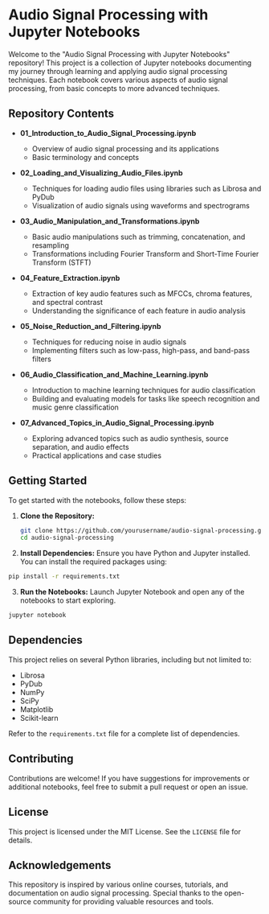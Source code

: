 # Audio Signal Processing with Jupyter Notebooks

Welcome to the "Audio Signal Processing with Jupyter Notebooks" repository! This project is a collection of Jupyter notebooks documenting my journey through learning and applying audio signal processing techniques. Each notebook covers various aspects of audio signal processing, from basic concepts to more advanced techniques.

## Repository Contents

- **01_Introduction_to_Audio_Signal_Processing.ipynb**
  - Overview of audio signal processing and its applications
  - Basic terminology and concepts

- **02_Loading_and_Visualizing_Audio_Files.ipynb**
  - Techniques for loading audio files using libraries such as Librosa and PyDub
  - Visualization of audio signals using waveforms and spectrograms

- **03_Audio_Manipulation_and_Transformations.ipynb**
  - Basic audio manipulations such as trimming, concatenation, and resampling
  - Transformations including Fourier Transform and Short-Time Fourier Transform (STFT)

- **04_Feature_Extraction.ipynb**
  - Extraction of key audio features such as MFCCs, chroma features, and spectral contrast
  - Understanding the significance of each feature in audio analysis

- **05_Noise_Reduction_and_Filtering.ipynb**
  - Techniques for reducing noise in audio signals
  - Implementing filters such as low-pass, high-pass, and band-pass filters

- **06_Audio_Classification_and_Machine_Learning.ipynb**
  - Introduction to machine learning techniques for audio classification
  - Building and evaluating models for tasks like speech recognition and music genre classification

- **07_Advanced_Topics_in_Audio_Signal_Processing.ipynb**
  - Exploring advanced topics such as audio synthesis, source separation, and audio effects
  - Practical applications and case studies

## Getting Started

To get started with the notebooks, follow these steps:

1. **Clone the Repository:**
   ```bash
   git clone https://github.com/yourusername/audio-signal-processing.git
   cd audio-signal-processing
   ```
2. **Install Dependencies:**
Ensure you have Python and Jupyter installed. You can install the required packages using:
```bash
pip install -r requirements.txt
```
3. **Run the Notebooks:**
Launch Jupyter Notebook and open any of the notebooks to start exploring.
```bash
jupyter notebook
```
## Dependencies

This project relies on several Python libraries, including but not limited to:

- Librosa
- PyDub
- NumPy
- SciPy
- Matplotlib
- Scikit-learn

Refer to the `requirements.txt` file for a complete list of dependencies.

## Contributing

Contributions are welcome! If you have suggestions for improvements or additional notebooks, feel free to submit a pull request or open an issue.

## License

This project is licensed under the MIT License. See the `LICENSE` file for details.

## Acknowledgements

This repository is inspired by various online courses, tutorials, and documentation on audio signal processing. Special thanks to the open-source community for providing valuable resources and tools.


